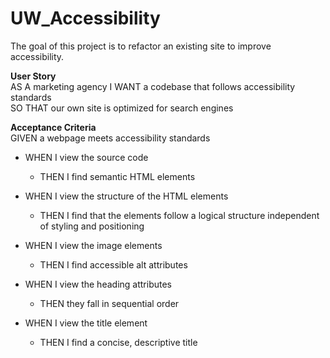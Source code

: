 # UW_Accessibility
<p>
The goal of this project is to refactor an existing site to improve accessibility.
<p>
<strong>User Story</strong>  <br>
AS A marketing agency
I WANT a codebase that follows accessibility standards  <br>
SO THAT our own site is optimized for search engines
</p>
<p>
<strong>Acceptance Criteria</strong>  <br>
GIVEN a webpage meets accessibility standards

- WHEN I view the source code
    - THEN I find semantic HTML elements

- WHEN I view the structure of the HTML elements
    - THEN I find that the elements follow a logical structure independent of styling and positioning

- WHEN I view the image elements
    - THEN I find accessible alt attributes

- WHEN I view the heading attributes
    - THEN they fall in sequential order

- WHEN I view the title element
    - THEN I find a concise, descriptive title
</P>